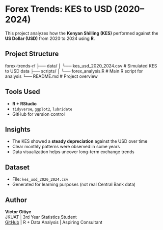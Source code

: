 #  Forex Trends: KES to USD (2020–2024)

This project analyzes how the **Kenyan Shilling (KES)** performed against the **US Dollar (USD)** from 2020 to 2024 using **R**.

## Project Structure
forex-trends-r/ ├── data/ │ └── kes_usd_2020_2024.csv # Simulated KES to USD data ├── scripts/ │ └── forex_analysis.R # Main R script for analysis └── README.md # Project overview


##  Tools Used

- **R + RStudio**
- `tidyverse`, `ggplot2`, `lubridate`
- GitHub for version control

## Insights

- The KES showed a **steady depreciation** against the USD over time
- Clear monthly patterns were observed in some years
- Data visualization helps uncover long-term exchange trends

## Dataset

- File: `kes_usd_2020_2024.csv`
- Generated for learning purposes (not real Central Bank data)

## Author

**Victor Gitiye**  
 JKUAT | 3rd Year Statistics Student  
 [GitHub](https://github.com/gitiyevictor) |  R + Data Analysis | Aspiring Consultant
